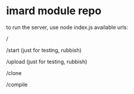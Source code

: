 # imard module repo

to run the server, use node index.js
available urls:

/<p />
/start  (just for testing, rubbish)<p />
/upload (just for testing, rubbish)<p />
/clone<p />
/compile
